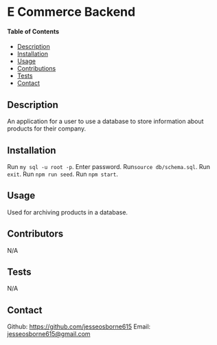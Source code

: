 # E Commerce Backend

   #### Table of Contents

  * [Description](#description)
  * [Installation](#installation)
  * [Usage](#usage)
  * [Contributions](#contributors)
  * [Tests](#tests)
  * [Contact](#contatct)

  ## Description
  An application for a user to use a database to store information about products for their company.

  ## Installation
  Run `my sql -u root -p`. Enter password. Run`source db/schema.sql`. Run `exit`. Run `npm run seed`. Run `npm start`.

  ## Usage
  Used for archiving products in a database.

  ## Contributors
  N/A

  ## Tests
  N/A

   ## Contact
  Github: https://github.com/jesseosborne615
  Email: jesseosborne615@gmail.com
